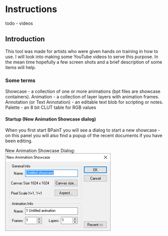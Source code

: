 # Instructions

todo - videos

## Introduction 

This tool was made for artists who were given hands on training in how to use. I will look into making some YouTube videos to serve this purpose. In the mean time hopefully a few screen shots and a brief description of some items will help.

### Some terms

Showcase - a collection of one or more animations (bpt files are showcase containers).
Animation - a collection of layer layers with animation frames.
Annotation (or Text Annotation) - an editable text blob for scripting or notes.
Palette - an 8 bit CLUT table for RGB values  

#### Startup (New Animation Showcase dialog)

When you first start BPainT you will see a dialog to start a new showcase - on this panel you will also find a popup of the recent documents if you have been editing.

New Animation Showcase Dialog: ![Alt](/_imgs/NewAnimationShowcaseDialog.png)




